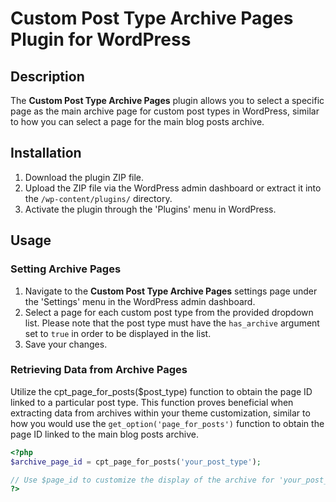 # Custom Post Type Archive Pages Plugin for WordPress

## Description

The **Custom Post Type Archive Pages** plugin allows you to select a specific page as the main archive page for custom post types in WordPress, similar to how you can select a page for the main blog posts archive.

## Installation

1. Download the plugin ZIP file.
2. Upload the ZIP file via the WordPress admin dashboard or extract it into the `/wp-content/plugins/` directory.
3. Activate the plugin through the 'Plugins' menu in WordPress.

## Usage

### Setting Archive Pages

1. Navigate to the **Custom Post Type Archive Pages** settings page under the 'Settings' menu in the WordPress admin dashboard.
2. Select a page for each custom post type from the provided dropdown list. Please note that the post type must have the `has_archive` argument set to `true` in order to be displayed in the list.
3. Save your changes.

### Retrieving Data from Archive Pages
Utilize the cpt_page_for_posts($post_type) function to obtain the page ID linked to a particular post type. This function proves beneficial when extracting data from archives within your theme customization, similar to how you would use the `get_option('page_for_posts')` function to obtain the page ID linked to the main blog posts archive.

```php
<?php
$archive_page_id = cpt_page_for_posts('your_post_type');

// Use $page_id to customize the display of the archive for 'your_post_type'.
?>
```